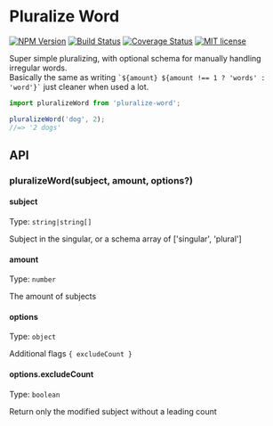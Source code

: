 # Pluralize Word

[![NPM Version](http://img.shields.io/npm/v/pluralize-word.svg?style=flat)](https://npmjs.org/package/pluralize-word)
[![Build Status](https://travis-ci.org/DJTB/pluralize-word.svg?branch=master)](https://travis-ci.org/DJTB/pluralize-word.svg?branch=master)
[![Coverage Status](https://coveralls.io/repos/github/DJTB/pluralize-word/badge.svg?branch=master)](https://coveralls.io/github/DJTB/pluralize-word?branch=master)
[![MIT license](http://img.shields.io/badge/license-MIT-brightgreen.svg)](http://opensource.org/licenses/MIT)

Super simple pluralizing, with optional schema for manually handling irregular words.  
Basically the same as writing `` `${amount} ${amount !== 1 ? 'words' : 'word'}` `` just cleaner when used a lot.

```ts
import pluralizeWord from 'pluralize-word';

pluralizeWord('dog', 2);
//=> '2 dogs'
```

## API

### pluralizeWord(subject, amount, options?)

#### subject

Type: `string|string[]`

Subject in the singular, or a schema array of ['singular', 'plural']

#### amount

Type: `number`

The amount of subjects

#### options

Type: `object`

Additional flags `{ excludeCount }`

#### options.excludeCount

Type: `boolean`

Return only the modified subject without a leading count
